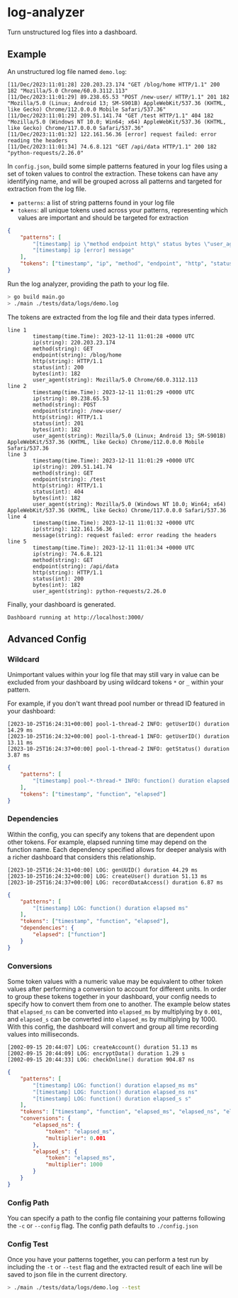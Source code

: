 # log-analyzer

Turn unstructured log files into a dashboard.

## Example

An unstructured log file named `demo.log`:

```log
[11/Dec/2023:11:01:28] 220.203.23.174 "GET /blog/home HTTP/1.1" 200 182 "Mozilla/5.0 Chrome/60.0.3112.113"
[11/Dec/2023:11:01:29] 89.238.65.53 "POST /new-user/ HTTP/1.1" 201 182 "Mozilla/5.0 (Linux; Android 13; SM-S901B) AppleWebKit/537.36 (KHTML, like Gecko) Chrome/112.0.0.0 Mobile Safari/537.36"
[11/Dec/2023:11:01:29] 209.51.141.74 "GET /test HTTP/1.1" 404 182 "Mozilla/5.0 (Windows NT 10.0; Win64; x64) AppleWebKit/537.36 (KHTML, like Gecko) Chrome/117.0.0.0 Safari/537.36"
[11/Dec/2023:11:01:32] 122.161.56.36 [error] request failed: error reading the headers
[11/Dec/2023:11:01:34] 74.6.8.121 "GET /api/data HTTP/1.1" 200 182 "python-requests/2.26.0"
```

In `config.json`, build some simple patterns featured in your log files using a set of token values to control the extraction. These tokens can have any identifying name, and will be grouped across all patterns and targeted for extraction from the log file.

- `patterns`: a list of string patterns found in your log file    
- `tokens`: all unique tokens used across your patterns, representing which values are important and should be targeted for extraction

```json
{
    "patterns": [
        "[timestamp] ip \"method endpoint http\" status bytes \"user_agent\"",
        "[timestamp] ip [error] message"
    ],
    "tokens": ["timestamp", "ip", "method", "endpoint", "http", "status", "bytes", "user_agent", "message"]
}
```

Run the log analyzer, providing the path to your log file.

```bash
> go build main.go
> ./main ./tests/data/logs/demo.log
```

The tokens are extracted from the log file and their data types inferred.

```text
line 1
        timestamp(time.Time): 2023-12-11 11:01:28 +0000 UTC
        ip(string): 220.203.23.174
        method(string): GET
        endpoint(string): /blog/home
        http(string): HTTP/1.1
        status(int): 200
        bytes(int): 182
        user_agent(string): Mozilla/5.0 Chrome/60.0.3112.113
line 2
        timestamp(time.Time): 2023-12-11 11:01:29 +0000 UTC
        ip(string): 89.238.65.53
        method(string): POST
        endpoint(string): /new-user/
        http(string): HTTP/1.1
        status(int): 201
        bytes(int): 182
        user_agent(string): Mozilla/5.0 (Linux; Android 13; SM-S901B) AppleWebKit/537.36 (KHTML, like Gecko) Chrome/112.0.0.0 Mobile Safari/537.36
line 3
        timestamp(time.Time): 2023-12-11 11:01:29 +0000 UTC
        ip(string): 209.51.141.74
        method(string): GET
        endpoint(string): /test
        http(string): HTTP/1.1
        status(int): 404
        bytes(int): 182
        user_agent(string): Mozilla/5.0 (Windows NT 10.0; Win64; x64) AppleWebKit/537.36 (KHTML, like Gecko) Chrome/117.0.0.0 Safari/537.36
line 4
        timestamp(time.Time): 2023-12-11 11:01:32 +0000 UTC
        ip(string): 122.161.56.36
        message(string): request failed: error reading the headers
line 5
        timestamp(time.Time): 2023-12-11 11:01:34 +0000 UTC
        ip(string): 74.6.8.121
        method(string): GET
        endpoint(string): /api/data
        http(string): HTTP/1.1
        status(int): 200
        bytes(int): 182
        user_agent(string): python-requests/2.26.0
```

Finally, your dashboard is generated. 

```text
Dashboard running at http://localhost:3000/
```

## Advanced Config

### Wildcard

Unimportant values within your log file that may still vary in value can be excluded from your dashboard by using wildcard tokens `*` or `_` within your pattern.

For example, if you don't want thread pool number or thread ID featured in your dashboard:

```log
[2023-10-25T16:24:31+00:00] pool-1-thread-2 INFO: getUserID() duration 14.29 ms
[2023-10-25T16:24:32+00:00] pool-1-thread-1 INFO: getUserID() duration 13.11 ms
[2023-10-25T16:24:37+00:00] pool-1-thread-2 INFO: getStatus() duration 3.87 ms
```

```json
{
    "patterns": [
        "[timestamp] pool-*-thread-* INFO: function() duration elapsed ms"
    ],
    "tokens": ["timestamp", "function", "elapsed"]
}
```

### Dependencies

Within the config, you can specify any tokens that are dependent upon other tokens. For example, elapsed running time may depend on the function name. Each dependency specified allows for deeper analysis with a richer dashboard that considers this relationship.

```log
[2023-10-25T16:24:31+00:00] LOG: genUUID() duration 44.29 ms
[2023-10-25T16:24:32+00:00] LOG: createUser() duration 51.13 ms
[2023-10-25T16:24:37+00:00] LOG: recordDataAccess() duration 6.87 ms
```

```json
{
    "patterns": [
        "[timestamp] LOG: function() duration elapsed ms"
    ],
    "tokens": ["timestamp", "function", "elapsed"],
    "dependencies": {
        "elapsed": ["function"]
    }
}
```

### Conversions

Some token values with a numeric value may be equivalent to other token values after performing a conversion to account for different units. In order to group these tokens together in your dashboard, your config needs to specify how to convert them from one to another. The example below states that `elapsed_ns` can be converted into `elapsed_ms` by multiplying by `0.001`, and `elapsed_s` can be converted into `elapsed_ms` by multiplying by 1000. With this config, the dashboard will convert and group all time recording values into milliseconds.

```log
[2002-09-15 20:44:07] LOG: createAccount() duration 51.13 ms
[2002-09-15 20:44:09] LOG: encryptData() duration 1.29 s
[2002-09-15 20:44:33] LOG: checkOnline() duration 904.87 ns
```

```json
{
    "patterns": [
        "[timestamp] LOG: function() duration elapsed_ms ms"
        "[timestamp] LOG: function() duration elapsed_ns ns"
        "[timestamp] LOG: function() duration elapsed_s s"
    ],
    "tokens": ["timestamp", "function", "elapsed_ms", "elapsed_ns", "elapsed_s"],
    "conversions": {
        "elapsed_ns": {
            "token": "elapsed_ms",
            "multiplier": 0.001
        },
        "elapsed_s": {
            "token": "elapsed_ms",
            "multiplier": 1000
        }
    }
}
```

### Config Path

You can specify a path to the config file containing your patterns following the `-c` or `--config` flag. The config path defaults to `./config.json`

### Config Test

Once you have your patterns together, you can perform a test run by including the `-t` or `--test` flag and the extracted result of each line will be saved to json file in the current directory.

```bash
> ./main ./tests/data/logs/demo.log --test
```
